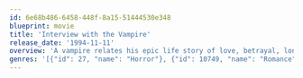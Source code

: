 ```yaml
---
id: 6e68b486-6458-448f-8a15-51444530e348
blueprint: movie
title: 'Interview with the Vampire'
release_date: '1994-11-11'
overview: 'A vampire relates his epic life story of love, betrayal, loneliness, and dark hunger to an over-curious reporter.'
genres: '[{"id": 27, "name": "Horror"}, {"id": 10749, "name": "Romance"}]'
---
```

